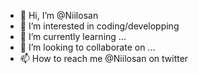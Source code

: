 - 👋 Hi, I’m @Niilosan
- 👀 I’m interested in coding/developping
- 🌱 I’m currently learning ...
- 💞️ I’m looking to collaborate on ...
- 📫 How to reach me @Niilosan on twitter

<!---
Niilosan/Niilosan is a ✨ special ✨ repository because its `README.md` (this file) appears on your GitHub profile.
You can click the Preview link to take a look at your changes.
--->
